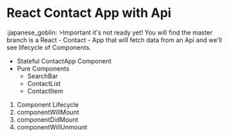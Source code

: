 <h1>React Contact App with Api</h1> :japanese_goblin:
  >Important it's not ready  yet!  
You will find the master branch is a React - Contact - App that will fetch data from an Api and we'll see lifecycle of Components.

- Stateful ContactApp Component
- Pure Components
  * SearchBar
  * ContactList
  * ContactItem

1. Component Lifecycle
  1. componentWillMount
  2. componentDidMount
  3. componentWillUnmount
